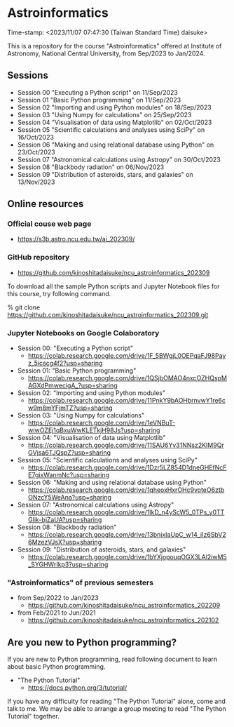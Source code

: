 # Astroinformatics

Time-stamp: <2023/11/07 07:47:30 (Taiwan Standard Time) daisuke>

This is a repository for the course "Astroinformatics" offered at Institute of Astronomy, National Central University, from Sep/2023 to Jan/2024.

## Sessions

- Session 00 "Executing a Python script" on 11/Sep/2023
- Session 01 "Basic Python programming" on 11/Sep/2023
- Session 02 "Importing and using Python modules" on 18/Sep/2023
- Session 03 "Using Numpy for calculations" on 25/Sep/2023
- Session 04 "Visualisation of data using Matplotlib" on 02/Oct/2023
- Session 05 "Scientific calculations and analyses using SciPy" on 16/Oct/2023
- Session 06 "Making and using relational database using Python" on 23/Oct/2023
- Session 07 "Astronomical calculations using Astropy" on 30/Oct/2023
- Session 08 "Blackbody radiation" on 06/Nov/2023
- Session 09 "Distribution of asteroids, stars, and galaxies" on 13/Nov/2023

## Online resources

### Official couse web page

- https://s3b.astro.ncu.edu.tw/ai_202309/

### GitHub repository

- https://github.com/kinoshitadaisuke/ncu_astroinformatics_202309

To download all the sample Python scripts and Jupyter Notebook files for this course, try following command.

% git clone https://github.com/kinoshitadaisuke/ncu_astroinformatics_202309.git

### Jupyter Notebooks on Google Colaboratory

- Session 00: "Executing a Python script"
  - https://colab.research.google.com/drive/1F_5BWgjL0OEPqaFJ98Payz_5icscg4f2?usp=sharing
- Session 01: "Basic Python programming"
  - https://colab.research.google.com/drive/1QSjbOMAO4nxcOZHQspMAGXdPmwecigA_?usp=sharing
- Session 02: "Importing and using Python modules"
  - https://colab.research.google.com/drive/11PnkY9bAOHbrnvwY1re6cw9m8mYFjmTZ?usp=sharing
- Session 03: "Using Numpy for calculations"
  - https://colab.research.google.com/drive/1eVNBuT-wiwOZEj1qBxuWwKLETkjH98Js?usp=sharing
- Session 04: "Visualisation of data using Matplotlib"
  - https://colab.research.google.com/drive/11SAU6Yv31NNsz2KIM9QrGVjsa6TJQspZ?usp=sharing
- Session 05: "Scientific calculations and analyses using SciPy"
  - https://colab.research.google.com/drive/1Dzr5LZ854D1dneGHEfNcFE7gixWanmNc?usp=sharing
- Session 06: "Making and using relational database using Python"
  - https://colab.research.google.com/drive/1qheoxHxrOHc9voteO6ztbONzcY5WeAna?usp=sharing
- Session 07: "Astronomical calculations using Astropy"
  - https://colab.research.google.com/drive/1lkD_n4yScW5_0TPs_y0TTGlik-bjZaUA?usp=sharing
- Session 08: "Blackbody radiation"
  - https://colab.research.google.com/drive/13bnixIaUpC_w14_iIz6SbV26MzezVJsX?usp=sharing
- Session 09: "Distribution of asteroids, stars, and galaxies"
  - https://colab.research.google.com/drive/1bYXjopouqOGX3LAl2iwM5_SYGHWrIkp3?usp=sharing

### "Astroinformatics" of previous semesters

- from Sep/2022 to Jan/2023
  - https://github.com/kinoshitadaisuke/ncu_astroinformatics_202209
- from Feb/2021 to Jun/2021
  - https://github.com/kinoshitadaisuke/ncu_astroinformatics_202102

## Are you new to Python programming?

If you are new to Python programming, read following document to learn about basic Python programming.

- "The Python Tutorial"
  - https://docs.python.org/3/tutorial/

If you have any difficulty for reading "The Python Tutorial" alone, come and talk to me. We may be able to arrange a group meeting to read "The Python Tutorial" together.
